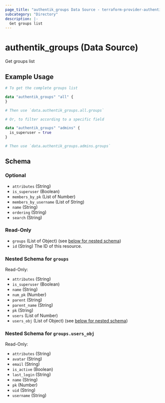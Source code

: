```yaml
---
page_title: "authentik_groups Data Source - terraform-provider-authentik"
subcategory: "Directory"
description: |-
  Get groups list
---
```


# authentik_groups (Data Source)

Get groups list

## Example Usage

```terraform
# To get the complete groups list

data "authentik_groups" "all" {
}

# Then use `data.authentik_groups.all.groups`

# Or, to filter according to a specific field

data "authentik_groups" "admins" {
  is_superuser = true
}

# Then use `data.authentik_groups.admins.groups`
```

<!-- schema generated by tfplugindocs -->
## Schema

### Optional

- `attributes` (String)
- `is_superuser` (Boolean)
- `members_by_pk` (List of Number)
- `members_by_username` (List of String)
- `name` (String)
- `ordering` (String)
- `search` (String)

### Read-Only

- `groups` (List of Object) (see [below for nested schema](#nestedatt--groups))
- `id` (String) The ID of this resource.

<a id="nestedatt--groups"></a>
### Nested Schema for `groups`

Read-Only:

- `attributes` (String)
- `is_superuser` (Boolean)
- `name` (String)
- `num_pk` (Number)
- `parent` (String)
- `parent_name` (String)
- `pk` (String)
- `users` (List of Number)
- `users_obj` (List of Object) (see [below for nested schema](#nestedobjatt--groups--users_obj))

<a id="nestedobjatt--groups--users_obj"></a>
### Nested Schema for `groups.users_obj`

Read-Only:

- `attributes` (String)
- `avatar` (String)
- `email` (String)
- `is_active` (Boolean)
- `last_login` (String)
- `name` (String)
- `pk` (Number)
- `uid` (String)
- `username` (String)
